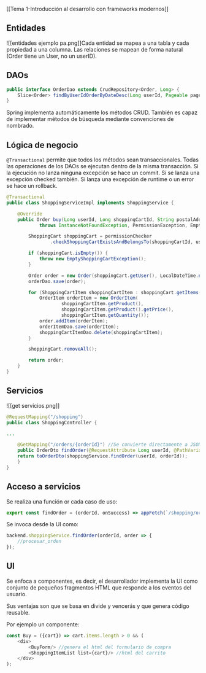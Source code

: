 [[Tema 1-Introducción al desarrollo con frameworks modernos]]

## Entidades
![[entidades ejemplo pa.png]]Cada entidad se mapea a una tabla y cada propiedad a una columna. Las relaciones se mapean de forma natural (Order tiene un User, no un userID).

## DAOs
```java
public interface OrderDao extends CrudRepository<Order, Long> {
	Slice<Order> findByUserIdOrderByDateDesc(Long userId, Pageable pageable);
}
```

Spring implementa automáticamente los métodos CRUD. También es capaz de implementar métodos de búsqueda mediante convenciones de nombrado.

## Lógica de negocio
`@Transactional` permite que todos los métodos sean transaccionales. Todas las operaciones de los DAOs se ejecutan dentro de la misma transacción. Si la ejecución no lanza ninguna excepción se hace un commit. Si se lanza una excepción checked también. Si lanza una excepción de runtime o un error se hace un rollback.

```java
@Transactional
public class ShoppingServiceImpl implements ShoppingService {

    @Override
    public Order buy(Long userId, Long shoppingCartId, String postalAddress, String postalCode)
            throws InstanceNotFoundException, PermissionException, EmptyShoppingCartException {

        ShoppingCart shoppingCart = permissionChecker
                .checkShoppingCartExistsAndBelongsTo(shoppingCartId, userId);

        if (shoppingCart.isEmpty()) {
            throw new EmptyShoppingCartException();
        }

        Order order = new Order(shoppingCart.getUser(), LocalDateTime.now(), postalAddress, postalCode);
        orderDao.save(order);

        for (ShoppingCartItem shoppingCartItem : shoppingCart.getItems()) {
            OrderItem orderItem = new OrderItem(
                    shoppingCartItem.getProduct(),
                    shoppingCartItem.getProduct().getPrice(),
                    shoppingCartItem.getQuantity());
            order.addItem(orderItem);
            orderItemDao.save(orderItem);
            shoppingCartItemDao.delete(shoppingCartItem);
        }

        shoppingCart.removeAll();

        return order;
    }
}
```

## Servicios
![[get servicios.png]]
```java
@RequestMapping("/shopping")
public class ShoppingController { 

...

	@GetMapping("/orders/{orderId}") //Se convierte directamente a JSON
	public OrderDto findOrder(@RequestAttribute Long userId, @PathVariable Long orderId) throws InstanceNotFoundException, PermissionException {
	return toOrderDto(shoppingService.findOrder(userId, orderId));
	} 
}
```

## Acceso a servicios
Se realiza una función or cada caso de uso:
```javascript
export const findOrder = (orderId, onSuccess) => appFetch(`/shopping/orders/${orderId}`, config('GET', null), onSuccess);
```

Se invoca desde la UI como:
```javascript
backend.shoppingService.findOrder(orderId, order => {
	//procesar_orden
});
```

## UI
Se enfoca a componentes, es decir, el desarrollador implementa la UI como conjunto de pequeños fragmentos HTML que responde a los eventos del usuario.

Sus ventajas son que se basa en divide y vencerás y que genera código reusable.

Por ejemplo un componente:
```javascript
const Buy = ({cart}) => cart.items.length > 0 && (
	<div>
		<BuyForm/> //genera el html del formulario de compra
		<ShoppingItemList list={cart}/> //html del carrito
	</div>
);
```



